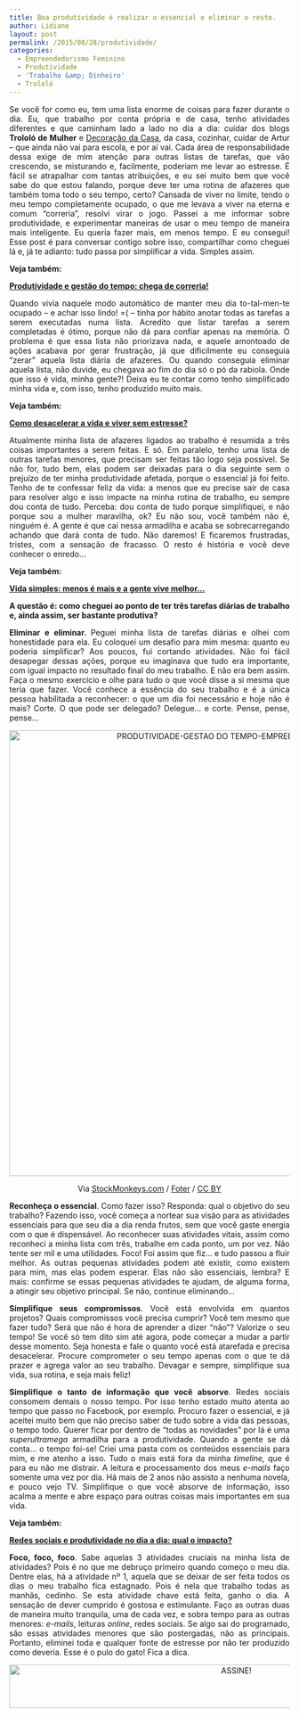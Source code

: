 ```yaml
---
title: Boa produtividade é realizar o essencial e eliminar o resto.
author: Lidiane
layout: post
permalink: /2015/08/28/produtividade/
categories:
  - Empreendedorismo Feminino
  - Produtividade
  - 'Trabalho &amp; Dinheiro'
  - Trololó
---
```

<p align="justify">
  Se você for como eu, tem uma lista enorme de coisas para fazer durante o dia. Eu, que trabalho por conta própria e de casa, tenho atividades diferentes e que caminham lado a lado no dia a dia: cuidar dos blogs <strong>Trololó de Mulher</strong> e <a href="http://www.decoracaodacasa.com/" target="_blank" rel="noopener noreferrer">Decoração da Casa</a>, da casa, cozinhar, cuidar de Artur – que ainda não vai para escola, e por aí vai. Cada área de responsabilidade dessa exige de mim atenção para outras listas de tarefas, que vão crescendo, se misturando e, facilmente, poderiam me levar ao estresse. É fácil se atrapalhar com tantas atribuições, e eu sei muito bem que você sabe do que estou falando, porque deve ter uma rotina de afazeres que também toma todo o seu tempo, certo? Cansada de viver no limite, tendo o meu tempo completamente ocupado, o que me levava a viver na eterna e comum “correria”, resolvi virar o jogo. Passei a me informar sobre produtividade, e experimentar maneiras de usar o meu tempo de maneira mais inteligente. Eu queria fazer mais, em menos tempo. E eu consegui! Esse post é para conversar contigo sobre isso, compartilhar como cheguei lá e, já te adianto: tudo passa por simplificar a vida. Simples assim.
</p>

<p align="justify">
  <strong>Veja também:</strong>
</p>

<p align="justify">
  <a href="http://www.trololodemulher.com.br/2015/07/17/produtividade-e-gestao-do-tempo/" target="_blank" rel="noopener noreferrer"><strong>Produtividade e gestão do tempo: chega de correria!</strong></a>
</p>

<p align="justify">
  Quando vivia naquele modo automático de manter meu dia to-tal-men-te ocupado – e achar isso lindo! =( – tinha por hábito anotar todas as tarefas a serem executadas numa lista. Acredito que listar tarefas a serem completadas é ótimo, porque não dá para confiar apenas na memória. O problema é que essa lista não priorizava nada, e aquele amontoado de ações acabava por gerar frustração, já que dificilmente eu conseguia “zerar” aquela lista diária de afazeres. Ou quando conseguia eliminar aquela lista, não duvide, eu chegava ao fim do dia só o pó da rabiola. Onde que isso é vida, minha gente?! Deixa eu te contar como tenho simplificado minha vida e, com isso, tenho produzido muito mais.
</p>

<p align="justify">
  <strong>Veja também:</strong>
</p>

<p align="justify">
  <a href="http://www.trololodemulher.com.br/2015/08/21/viver-sem-estresse/" target="_blank" rel="noopener noreferrer"><strong>Como desacelerar a vida e viver sem estresse?</strong></a>
</p>

<p align="justify">
  Atualmente minha lista de afazeres ligados ao trabalho é resumida a três coisas importantes a serem feitas. E só. Em paralelo, tenho uma lista de outras tarefas menores, que precisam ser feitas tão logo seja possível. Se não for, tudo bem, elas podem ser deixadas para o dia seguinte sem o prejuízo de ter minha produtividade afetada, porque o essencial já foi feito. Tenho de te confessar feliz da vida: a menos que eu precise sair de casa para resolver algo e isso impacte na minha rotina de trabalho, eu sempre dou conta de tudo. Perceba: dou conta de tudo porque simplifiquei, e não porque sou a mulher maravilha, ok? Eu não sou, você também não é, ninguém é. A gente é que cai nessa armadilha e acaba se sobrecarregando achando que dará conta de tudo. Não daremos! E ficaremos frustradas, tristes, com a sensação de fracasso. O resto é história e você deve conhecer o enredo…
</p>

<p align="justify">
  <strong>Veja também:</strong>
</p>

<p align="justify">
  <a href="http://www.trololodemulher.com.br/2015/07/03/vida-simples/" target="_blank" rel="noopener noreferrer"><strong>Vida simples: menos é mais e a gente vive melhor…</strong></a>
</p>

<p align="justify">
  <strong>A questão é: como cheguei ao ponto de ter três tarefas diárias de trabalho e, ainda assim, ser bastante produtiva?</strong>
</p>

<p align="justify">
  <strong>Eliminar e eliminar. </strong>Peguei minha lista de tarefas diárias e olhei com honestidade para ela. Eu coloquei um desafio para mim mesma: quanto eu poderia simplificar? Aos poucos, fui cortando atividades. Não foi fácil desapegar dessas ações, porque eu imaginava que tudo era importante, com igual impacto no resultado final do meu trabalho. E não era bem assim. Faça o mesmo exercício e olhe para tudo o que você disse a si mesma que teria que fazer. Você conhece a essência do seu trabalho e é a única pessoa habilitada a reconhecer: o que um dia foi necessário e hoje não é mais? Corte. O que pode ser delegado? Delegue… e corte. Pense, pense, pense…
</p>

<p align="center">
  <a href="https://www.trololodemulher.com.br/2015/08/PRODUTIVIDADE-GESTAO-DO-TEMPO-EMPREENDEDORISMO2.jpg"><img class="alignnone size-full wp-image-11356" src="https://www.trololodemulher.com.br/2015/08/PRODUTIVIDADE-GESTAO-DO-TEMPO-EMPREENDEDORISMO2.jpg" alt="PRODUTIVIDADE-GESTAO DO TEMPO-EMPREENDEDORISMO[2]" width="800" height="800" /></a>
</p>

<p align="center">
  Via <a href="http://www.flickr.com/photos/86530412@N02/" target="_blank" rel="noopener noreferrer">StockMonkeys.com</a> / <a href="http://foter.com/" target="_blank" rel="noopener noreferrer">Foter</a> / <a href="http://creativecommons.org/licenses/by/2.0/" target="_blank" rel="noopener noreferrer">CC BY</a>
</p>

<p align="justify">
  <strong>Reconheça o essencial</strong>. Como fazer isso? Responda: qual o objetivo do seu trabalho? Fazendo isso, você começa a nortear sua visão para as atividades essenciais para que seu dia a dia renda frutos, sem que você gaste energia com o que é dispensável. Ao reconhecer suas atividades vitais, assim como reconheci a minha lista com três, trabalhe em cada ponto, um por vez. Não tente ser mil e uma utilidades. Foco! Foi assim que fiz… e tudo passou a fluir melhor. As outras pequenas atividades podem até existir, como existem para mim, mas elas podem esperar. Elas não são essenciais, lembra? E mais: confirme se essas pequenas atividades te ajudam, de alguma forma, a atingir seu objetivo principal. Se não, continue eliminando…
</p>

<p align="justify">
  <strong>Simplifique seus compromissos</strong>. Você está envolvida em quantos projetos? Quais compromissos você precisa cumprir? Você tem mesmo que fazer tudo? Será que não é hora de aprender a dizer “não”? Valorize o seu tempo! Se você só tem dito sim até agora, pode começar a mudar a partir desse momento. Seja honesta e fale o quanto você está atarefada e precisa desacelerar. Procure comprometer o seu tempo apenas com o que te dá prazer e agrega valor ao seu trabalho. Devagar e sempre, simplifique sua vida, sua rotina, e seja mais feliz!
</p>

<p align="justify">
  <strong>Simplifique o tanto de informação que você absorve</strong>. Redes sociais consomem demais o nosso tempo. Por isso tenho estado muito atenta ao tempo que passo no Facebook, por exemplo. Procuro fazer o essencial, e já aceitei muito bem que não preciso saber de tudo sobre a vida das pessoas, o tempo todo. Querer ficar por dentro de “todas as novidades” por lá é uma <em>superultramega</em> armadilha para a produtividade. Quando a gente se dá conta… o tempo foi-se! Criei uma pasta com os conteúdos essenciais para mim, e me atenho a isso. Tudo o mais está fora da minha <em>timeline, </em>que é para eu não me distrair<em>. </em>A leitura e processamento dos meus <em>e-mails</em> faço somente uma vez por dia. Há mais de 2 anos não assisto a nenhuma novela, e pouco vejo TV. Simplifique o que você absorve de informação, isso acalma a mente e abre espaço para outras coisas mais importantes em sua vida.
</p>

<p align="justify">
  <strong>Veja também:</strong>
</p>

<p align="justify">
  <a href="http://www.trololodemulher.com.br/2015/06/26/redes-sociais-e-produtividade-2/" target="_blank" rel="noopener noreferrer"><strong>Redes sociais e produtividade no dia a dia: qual o impacto?</strong></a>
</p>

<p align="justify">
  <strong>Foco, foco, foco</strong>. Sabe aquelas 3 atividades cruciais na minha lista de atividades? Pois é no que me debruço primeiro quando começo o meu dia. Dentre elas, há a atividade nº 1, aquela que se deixar de ser feita todos os dias o meu trabalho fica estagnado. Pois é nela que trabalho todas as manhãs, cedinho. Se esta atividade chave está feita, ganho o dia. A sensação de dever cumprido é gostosa e estimulante. Faço as outras duas de maneira muito tranquila, uma de cada vez, e sobra tempo para as outras menores: <em>e-mails</em>, leituras <em>online</em>, redes sociais. Se algo sai do programado, são essas atividades menores que são postergadas, não as principais. Portanto, eliminei toda e qualquer fonte de estresse por não ter produzido como deveria. Esse é o pulo do gato! Fica a dica.
</p>

<p align="center">
  <a href="http://feedburner.google.com/fb/a/mailverify?uri=blogBichaFemea&loc=en_US" target="_blank" rel="noopener noreferrer"><img class="alignnone size-full wp-image-10439" src="https://www.trololodemulher.com.br/2014/09/ASSINE.png" alt="ASSINE!" width="800" height="78" /></a>
</p>

<p align="justify">